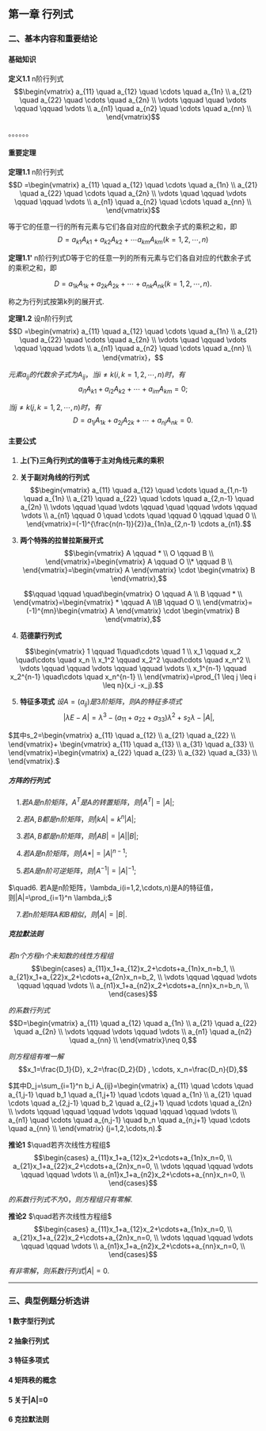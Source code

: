 ## 第一章 行列式



### 二、基本内容和重要结论

#### 基础知识

**定义1.1** n阶行列式
$$\begin{vmatrix}
    a_{11} \quad a_{12} \quad \cdots \quad a_{1n} \\
    a_{21} \quad a_{22} \quad \cdots \quad a_{2n} \\
    \vdots \qquad   \quad  \vdots  \qquad   \qquad    \vdots  \\
    a_{n1} \quad a_{n2} \quad \cdots \quad a_{nn} \\
\end{vmatrix}$$

。。。。。。


#### 重要定理

**定理1.1**  n阶行列式
$$D =\begin{vmatrix}
    a_{11} \quad a_{12} \quad \cdots \quad a_{1n} \\
    a_{21} \quad a_{22} \quad \cdots \quad a_{2n} \\
    \vdots \quad \qquad \vdots  \qquad \qquad \vdots \\
    a_{n1} \quad a_{n2} \quad \cdots \quad a_{nn} \\
\end{vmatrix}$$

等于它的任意一行的所有元素与它们各自对应的代数余子式的乘积之和，即
$$D=a_{k1}A_{k1}+a_{k2}A_{k2}+\cdots a_{km}A_{km} (k=1,2,\cdots ,n)$$

**定理1.1'** n阶行列式D等于它的任意一列的所有元素与它们各自对应的代数余子式的乘积之和，即

$$D=a_{1k}A_{1k}+a_{2k}A_{2k}+\cdots +a_{nk}A_{nk}(k=1,2,\cdots,n).$$

称之为行列式按第k列的展开式.

**定理1.2** 设n阶行列式
$$D =\begin{vmatrix}
    a_{11} \quad a_{12} \quad \cdots \quad a_{1n} \\
    a_{21} \quad a_{22} \quad \cdots \quad a_{2n} \\
    \vdots \quad \qquad \vdots  \qquad \qquad \vdots \\
    a_{n1} \quad a_{n2} \quad \cdots \quad a_{nn} \\
\end{vmatrix}，$$

$元素a_{ij}的代数余子式为A_{ij}，当i \neq k (i,k=1,2,\cdots,n)时，有$
$$a_{i1}A_{k1}+a_{i2}A_{k2}+\cdots+a_{im}A_{km}=0;$$

$当j \neq k (j,k=1,2,\cdots,n)时，有$
$$D=a_{1j}A_{1k}+a_{2j}A_{2k}+\cdots +a_{nj}A_{nk}=0.$$

#### 主要公式
1. **上(下)三角行列式的值等于主对角线元素的乘积**


2. **关于副对角线的行列式**
$$\begin{vmatrix}
    a_{11} \quad a_{12} \quad \cdots \quad a_{1,n-1} \quad a_{1n} \\
    a_{21} \quad a_{22} \quad \cdots \quad a_{2,n-1} \quad a_{2n} \\
    \vdots \qquad   \quad  \vdots  \qquad  \quad \qquad  \vdots \qquad  \vdots  \\
    a_{n1} \qquad 0 \quad \cdots \quad \qquad 0 \qquad \quad 0 \\
\end{vmatrix}=(-1)^{\frac{n(n-1)}{2}}a_{1n}a_{2,n-1} \cdots a_{n1}.$$

3. **两个特殊的拉普拉斯展开式**
$$\begin{vmatrix}
    A \qquad * \\
    O \qquad B \\
\end{vmatrix}=\begin{vmatrix}
    A \qquad O \\* \qquad B \\
\end{vmatrix}=\begin{vmatrix}
    A
\end{vmatrix} \cdot \begin{vmatrix}
    B
\end{vmatrix},$$

$$\qquad \qquad \quad\begin{vmatrix}
    O \qquad A \\
    B \qquad * \\
\end{vmatrix}=\begin{vmatrix}
    * \qquad A \\B \qquad O \\
\end{vmatrix}=(-1)^{mn}\begin{vmatrix}
    A
\end{vmatrix} \cdot \begin{vmatrix}
    B
\end{vmatrix},$$

4. **范德蒙行列式**

$$\begin{vmatrix}
    1 \qquad  1\quad\cdots \quad 1 \\
    x_1 \qquad  x_2 \quad\cdots \quad x_n \\
    x_1^2 \qquad  x_2^2 \quad\cdots \quad x_n^2 \\ 
    \vdots \qquad \qquad \vdots  \qquad \qquad   \vdots \\
    x_1^{n-1} \qquad  x_2^{n-1} \quad\cdots \quad x_n^{n-1} \\    
\end{vmatrix}=\prod_{1 \leq j \leq i \leq n}(x_i -x_j).$$


5. **特征多项式**
$设A=(a_{ij})是3阶矩阵，则A的特征多项式$
$$|\lambda E -A|=\lambda^3 -(a_{11}+a_{22}+a_{33})\lambda^2+s_2\lambda -|A|,$$

$其中s_2=\begin{vmatrix}
    a_{11} \quad a_{12} \\
    a_{21} \quad a_{22} \\
\end{vmatrix}+ \begin{vmatrix}
    a_{11} \quad a_{13} \\
    a_{31} \quad a_{33} \\
\end{vmatrix}=\begin{vmatrix}
    a_{22} \quad a_{23} \\
    a_{32} \quad a_{33} \\
\end{vmatrix}.$


##### 方阵的行列式
$\quad1. 若A是n阶矩阵，A^T是A的转置矩阵，则|A^T|=|A|;$

$\quad2. 若A,B都是n阶矩阵，则|kA|=k^n|A|;$

$\quad3. 若A,B都是n阶矩阵，则|AB|=|A||B|;$

$\quad4. 若A是n阶矩阵，则|A*|=|A|^{n-1};$

$\quad5. 若A是n阶可逆矩阵，则|A^{-1}|=|A|^{-1};$

$\quad6. 若A是n阶矩阵，\lambda_i(i=1,2,\cdots,n)是A的特征值，则|A|=\prod_{i=1}^n \lambda_i;$

$\quad7. 若n阶矩阵A和B相似，则|A|=|B|.$

##### 克拉默法则
$若n个方程n个未知数的线性方程组$
$$\begin{cases}
    a_{11}x_1+a_{12}x_2+\cdots+a_{1n}x_n=b_1, \\
    a_{21}x_1+a_{22}x_2+\cdots+a_{2n}x_n=b_2, \\
    \vdots \qquad \qquad \vdots \qquad \qquad \vdots \\
    a_{n1}x_1+a_{n2}x_2+\cdots+a_{nn}x_n=b_n, \\
\end{cases}$$

$的系数行列式$
$$D=\begin{vmatrix}
    a_{11} \quad a_{12} \quad a_{1n} \\
    a_{21} \quad a_{22} \quad a_{2n} \\
    \vdots  \qquad \vdots \qquad  \vdots \\
    a_{n1} \quad a_{n2} \quad a_{nn} \\
\end{vmatrix}\neq 0,$$

$则方程组有唯一解$
$$x_1=\frac{D_1}{D}, x_2=\frac{D_2}{D} , \cdots, x_n=\frac{D_n}{D},$$

$其中D_j=\sum_{i=1}^n b_i A_{ij}=\begin{vmatrix}
    a_{11} \quad \cdots \quad a_{1,j-1} \quad b_1 \quad a_{1,j+1} \quad \cdots \quad a_{1n} \\
    a_{21} \quad \cdots \quad a_{2,j-1} \quad b_2 \quad a_{2,j+1} \quad \cdots \quad a_{2n} \\
    \vdots \qquad \qquad \qquad  \vdots \qquad \qquad  \qquad \vdots \\ 
    a_{n1} \quad \cdots \quad a_{n,j-1} \quad b_n \quad a_{n,j+1} \quad \cdots \quad a_{nn} \\
\end{vmatrix} (j=1,2,\cdots,n).$

**推论1**  $\quad若齐次线性方程组$
$$\begin{cases}
    a_{11}x_1+a_{12}x_2+\cdots+a_{1n}x_n=0, \\
    a_{21}x_1+a_{22}x_2+\cdots+a_{2n}x_n=0, \\
    \vdots \qquad \qquad \vdots \qquad \qquad \vdots \\
    a_{n1}x_1+a_{n2}x_2+\cdots+a_{nn}x_n=0, \\
\end{cases}$$

$的系数行列式不为0，则方程组只有零解.$

**推论2**  $\quad若齐次线性方程组$
$$\begin{cases}
    a_{11}x_1+a_{12}x_2+\cdots+a_{1n}x_n=0, \\
    a_{21}x_1+a_{22}x_2+\cdots+a_{2n}x_n=0, \\
    \vdots \qquad \qquad \vdots \qquad \qquad \vdots \\
    a_{n1}x_1+a_{n2}x_2+\cdots+a_{nn}x_n=0, \\
\end{cases}$$

$有非零解，则系数行列式|A|=0.$


----
### 三、典型例题分析选讲

#### 1 数字型行列式

#### 2 抽象行列式


#### 3 特征多项式

#### 4 矩阵秩的概念


#### 5 关于|A|=0

#### 6 克拉默法则
